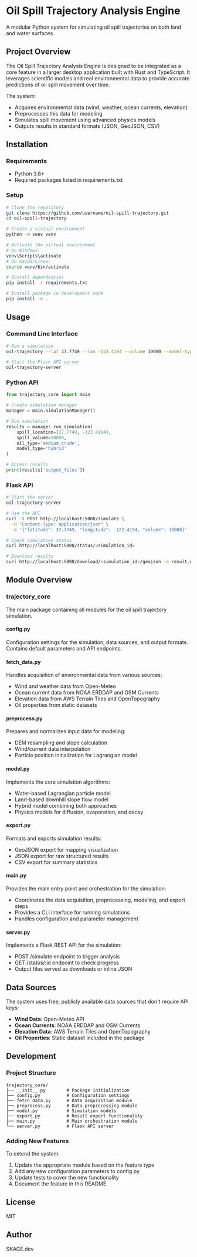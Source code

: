 # Oil Spill Trajectory Analysis Engine

A modular Python system for simulating oil spill trajectories on both land and water surfaces.

## Project Overview

The Oil Spill Trajectory Analysis Engine is designed to be integrated as a core feature in a larger desktop application built with Rust and TypeScript. It leverages scientific models and real environmental data to provide accurate predictions of oil spill movement over time.

The system:
- Acquires environmental data (wind, weather, ocean currents, elevation)
- Preprocesses this data for modeling
- Simulates spill movement using advanced physics models
- Outputs results in standard formats (JSON, GeoJSON, CSV)

## Installation

### Requirements
- Python 3.8+
- Required packages listed in requirements.txt

### Setup
```bash
# Clone the repository
git clone https://github.com/username/oil-spill-trajectory.git
cd oil-spill-trajectory

# Create a virtual environment
python -m venv venv

# Activate the virtual environment
# On Windows:
venv\Scripts\activate
# On macOS/Linux:
source venv/bin/activate

# Install dependencies
pip install -r requirements.txt

# Install package in development mode
pip install -e .
```

## Usage

### Command Line Interface
```bash
# Run a simulation
oil-trajectory --lat 37.7749 --lon -122.4194 --volume 10000 --model-type hybrid

# Start the Flask API server
oil-trajectory-server
```

### Python API
```python
from trajectory_core import main

# Create simulation manager
manager = main.SimulationManager()

# Run simulation
results = manager.run_simulation(
    spill_location=(37.7749, -122.4194),
    spill_volume=10000,
    oil_type='medium_crude',
    model_type='hybrid'
)

# Access results
print(results['output_files'])
```

### Flask API
```bash
# Start the server
oil-trajectory-server

# Use the API
curl -X POST http://localhost:5000/simulate \
  -H "Content-Type: application/json" \
  -d '{"latitude": 37.7749, "longitude": -122.4194, "volume": 10000}'

# Check simulation status
curl http://localhost:5000/status/<simulation_id>

# Download results
curl http://localhost:5000/download/<simulation_id>/geojson -o result.geojson
```

## Module Overview

### trajectory_core
The main package containing all modules for the oil spill trajectory simulation.

#### config.py
Configuration settings for the simulation, data sources, and output formats. Contains default parameters and API endpoints.

#### fetch_data.py
Handles acquisition of environmental data from various sources:
- Wind and weather data from Open-Meteo
- Ocean current data from NOAA ERDDAP and OSM Currents
- Elevation data from AWS Terrain Tiles and OpenTopography
- Oil properties from static datasets

#### preprocess.py
Prepares and normalizes input data for modeling:
- DEM resampling and slope calculation
- Wind/current data interpolation
- Particle position initialization for Lagrangian model

#### model.py
Implements the core simulation algorithms:
- Water-based Lagrangian particle model
- Land-based downhill slope flow model
- Hybrid model combining both approaches
- Physics models for diffusion, evaporation, and decay

#### export.py
Formats and exports simulation results:
- GeoJSON export for mapping visualization
- JSON export for raw structured results
- CSV export for summary statistics

#### main.py
Provides the main entry point and orchestration for the simulation:
- Coordinates the data acquisition, preprocessing, modeling, and export steps
- Provides a CLI interface for running simulations
- Handles configuration and parameter management

#### server.py
Implements a Flask REST API for the simulation:
- POST /simulate endpoint to trigger analysis
- GET /status/:id endpoint to check progress
- Output files served as downloads or inline JSON

## Data Sources

The system uses free, publicly available data sources that don't require API keys:

- **Wind Data**: Open-Meteo API
- **Ocean Currents**: NOAA ERDDAP and OSM Currents
- **Elevation Data**: AWS Terrain Tiles and OpenTopography
- **Oil Properties**: Static dataset included in the package

## Development

### Project Structure
```
trajectory_core/
├── __init__.py        # Package initialization
├── config.py          # Configuration settings
├── fetch_data.py      # Data acquisition module
├── preprocess.py      # Data preprocessing module
├── model.py           # Simulation models
├── export.py          # Result export functionality
├── main.py            # Main orchestration module
└── server.py          # Flask API server
```

### Adding New Features
To extend the system:
1. Update the appropriate module based on the feature type
2. Add any new configuration parameters to config.py
3. Update tests to cover the new functionality
4. Document the feature in this README

## License
MIT

## Author
SKAGE.dev
